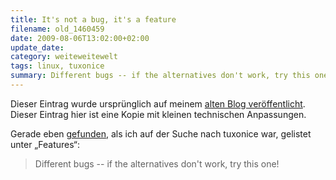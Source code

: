 ```yaml
---
title: It's not a bug, it's a feature
filename: old_1460459
date: 2009-08-06T13:02:00+02:00
update_date:
category: weiteweitewelt
tags: linux, tuxonice
summary: Different bugs -- if the alternatives don't work, try this one!
---
```

Dieser Eintrag wurde ursprünglich auf meinem [alten Blog veröffentlicht](https://stu.blogger.de/stories/1460459/). Dieser Eintrag hier ist eine Kopie mit kleinen technischen Anpassungen.

Gerade eben [gefunden](https://www.thinkwiki.org/wiki/TuxOnIce), als ich auf der Suche nach tuxonice war, gelistet unter „Features“:

> Different bugs -- if the alternatives don't work, try this one!
